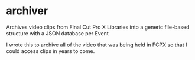 # archiver
Archives video clips from Final Cut Pro X Libraries into a generic file-based structure with a JSON database per Event

I wrote this to archive all of the video that was being held in FCPX so that I could access clips in years to come.
